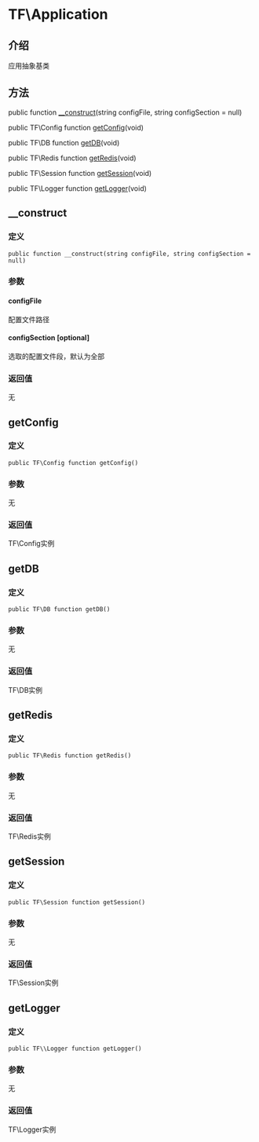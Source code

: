 # TF\\Application
## 介绍
应用抽象基类

## 方法
public function [\__construct](#__construct)(string configFile, string configSection = null)

public TF\\Config function [getConfig](#getconfig)(void)

public TF\\DB function [getDB](#getdb)(void)

public TF\\Redis function [getRedis](#getredis)(void)

public TF\\Session function [getSession](#getsession)(void)

public TF\\Logger function [getLogger](#getlogger)(void)

## <span id="__construct">__construct</span>
### 定义
    public function __construct(string configFile, string configSection = null)
### 参数
#### configFile
配置文件路径
#### configSection [optional]
选取的配置文件段，默认为全部
### 返回值
无

## <span id="getconfig">getConfig</span>
### 定义
    public TF\Config function getConfig()
### 参数
无
### 返回值
TF\\Config实例

## <span id="getdb">getDB</span>
### 定义
    public TF\DB function getDB()
### 参数
无
### 返回值
TF\\DB实例

## <span id="getredis">getRedis</span>
### 定义
    public TF\Redis function getRedis()
### 参数
无
### 返回值
TF\\Redis实例

## <span id="getsession">getSession</span>
### 定义
    public TF\Session function getSession()
### 参数
无
### 返回值
TF\\Session实例

## <span id="getlogger">getLogger</span>
### 定义
    public TF\\Logger function getLogger()
### 参数
无
### 返回值
TF\\Logger实例
